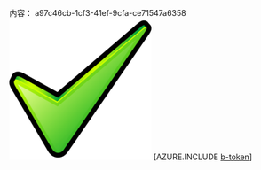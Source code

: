 内容： a97c46cb-1cf3-41ef-9cfa-ce71547a6358![图像](9abe65ad-a370-4d22-9ae1-1d26f9886b87.png)
[AZURE.INCLUDE [b-token](3e2288c9-cd97-43ad-8fb2-9d217b28434a.md)]
